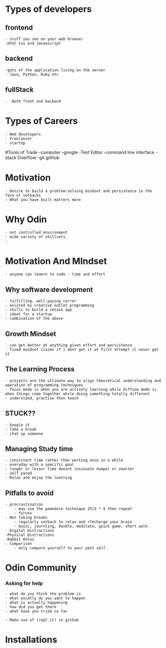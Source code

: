 # Types of developers
## frontend
    - stuff you see on your web browser
    -Html Css and Javaascript
## backend
    -guts of the application living on the server
    - Java, Python, Ruby etc
## fullStack
    -  Both front and backend

# Types of Careers
    - Web developers
    - Freelancer
    - startUp
#Tools of Trade
    -computer
    -google
    -Text Editor
    -command line interface
    -stack Overflow
    -git
    gitHub

# Motivation
    - Desire to build a problem-solving mindset and persistence in the face of setbacks
    - What you have built matters more

# Why Odin
    - not controlled environment
    - wide variety of skillsets
    -

# Motivation And MIndset
    - anyone can leaern to code - time and effort
## Why software development
    - fulfilling, well-paying carrer
    - excited by creative outlet programming
    - skills to build a cetain app
    - ideat for a startup
    - combination of the above
## Growth Mindset
    - can get better at anything given effort and persistence
    - fixed mindset claims if i dont get it at first attempt il never get it

## The Learning Process
    - projects are the ultimate way to align theoretical understanding and operation of programming techniques
    - focus mode is when you are actively learning while diffuse mode is when things come together while doing something totally different
    - understand, practise then teach
## STUCK??
    - Google it
    - Take a break
    - chat up someone

## Managing Study time
    - consistent time rather than working once in a while
    - everyday with a specific goal
    - longer or lesser time doesnt insinuate dumper or smarter
    - self paced
    - Relax and enjoy the learning

## Pitfalls to avoid
    - procrastination
        - may use the pomodoro technique 25|5 * 4 then repeat
        - forces 
    - Not taking breaks
        - regularly setback to relax and rfecharge your brain
        - music, journling, doodle, meditate, quick game, short walk
    - Digital Distractions
    -Physical Distractions
    -Rabbit Holes
    - Comparison
        - only compare yourself to your past self

# Odin Community
    
### Asking for help
    - what do you think the problem is
    - what excatly do you want to happen
    - what is actually happening
    - how did you get there
    - what have you tried so far

    - Make use of (repl.it) in github

# Installations
